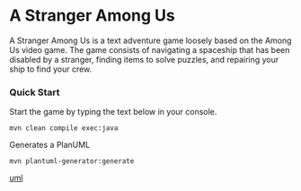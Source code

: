 # A Stranger Among Us

A Stranger Among Us is a text adventure game loosely based on the Among Us video game. The game consists of navigating a spaceship that has been disabled by a stranger, finding items to solve puzzles, and repairing your ship to find your crew.

### Quick Start

Start the game by typing the text below in your console.

```
mvn clean compile exec:java  
```



Generates a PlanUML

```
mvn plantuml-generator:generate    
```

[uml](Work/uml.png)

